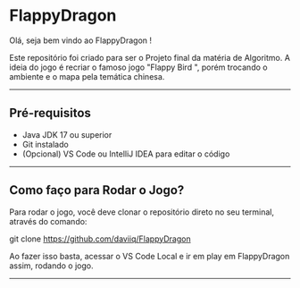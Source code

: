 # FlappyDragon

Olá, seja bem vindo ao FlappyDragon !

Este repositório foi criado para ser o Projeto final da matéria de Algoritmo.
A ideia do jogo é recriar o famoso jogo "Flappy Bird ", porém trocando o ambiente e o mapa pela temática chinesa. 

__________________________________________________________________________________________________________________________

  ## Pré-requisitos

- Java JDK 17 ou superior
- Git instalado
- (Opcional) VS Code ou IntelliJ IDEA para editar o código
  
  
__________________________________________________________________________________________________________________________
  
 ## Como faço para Rodar o Jogo? 

Para rodar o jogo, você deve clonar o repositório direto no seu terminal, através do comando:

git clone https://github.com/daviiq/FlappyDragon

Ao fazer isso basta, acessar o VS Code Local e ir em play em FlappyDragon assim, rodando o jogo.

__________________________________________________________________________________________________________________________
